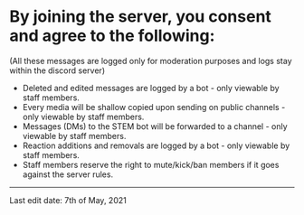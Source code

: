 # By joining the server, you consent and agree to the following:

(All these messages are logged only for moderation purposes and logs stay within the discord server)

- Deleted and edited messages are logged by a bot - only viewable by staff members.
- Every media will be shallow copied upon sending on public channels - only viewable by staff members.
- Messages (DMs) to the STEM bot will be forwarded to a channel - only viewable by staff members.
- Reaction additions and removals are logged by a bot - only viewable by staff members.
- Staff members reserve the right to mute/kick/ban members if it goes against the server rules.

---

Last edit date: 7th of May, 2021
